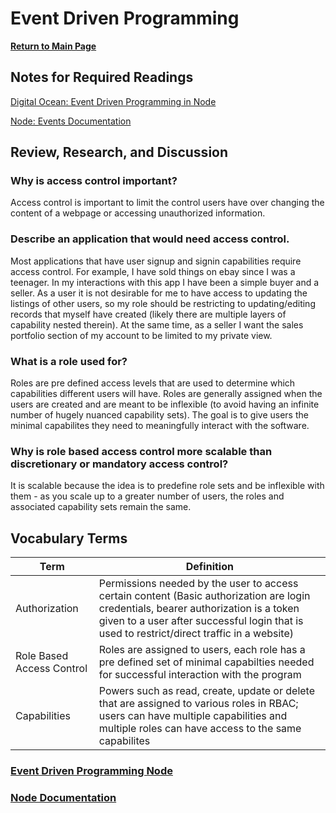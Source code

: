 # Event Driven Programming

**[Return to Main Page](https://annethor.github.io/reading-notes/)**

## Notes for Required Readings

[Digital Ocean: Event Driven Programming in Node](#event-driven-programming-node)

[Node: Events Documentation](#node-documentation)

## Review, Research, and Discussion

### Why is access control important?

Access control is important to limit the control users have over changing the content of a webpage or accessing unauthorized information.

### Describe an application that would need access control.

Most applications that have user signup and signin capabilities require access control. For example, I have sold things on ebay since I was a teenager. In my interactions with this app I have been a simple buyer and a seller. As a user it is not desirable for me to have access to updating the listings of other users, so my role should be restricting to updating/editing records that myself have created (likely there are multiple layers of capability nested therein). At the same time, as a seller I want the sales portfolio section of my account to be limited to my private view.

### What is a role used for?

Roles are pre defined access levels that are used to determine which capabilities different users will have. Roles are generally assigned when the users are created and are meant to be inflexible (to avoid having an infinite number of hugely nuanced capability sets). The goal is to give users the minimal capabilites they need to meaningfully interact with the software.

### Why is role based access control more scalable than discretionary or mandatory access control?

It is scalable because the idea is to predefine role sets and be inflexible with them - as you scale up to a greater number of users, the roles and associated capability sets remain the same.

## Vocabulary Terms

Term | Definition
---- | ----------
Authorization | Permissions needed by the user to access certain content (Basic authorization are login credentials, bearer authorization is a token given to a user after successful login that is used to restrict/direct traffic in a website)
Role Based Access Control | Roles are assigned to users, each role has a pre defined set of minimal capabilties needed for successful interaction with the program
Capabilities | Powers such as read, create, update or delete that are assigned to various roles in RBAC; users can have multiple capabilities and multiple roles can have access to the same capabilites

### [Event Driven Programming Node](https://www.digitalocean.com/community/tutorials/nodejs-event-driven-programming)

### [Node Documentation](https://nodejs.org/api/events.html)
